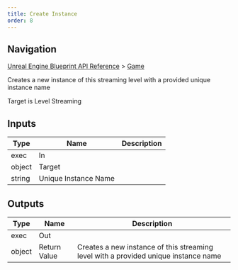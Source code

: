 ```yaml
---
title: Create Instance
order: 8
---
```

## Navigation

[Unreal Engine Blueprint API Reference](https://dev.epicgames.com/documentation/en-us/unreal-engine/BlueprintAPI) > [Game](https://dev.epicgames.com/documentation/en-us/unreal-engine/BlueprintAPI/Game)

Creates a new instance of this streaming level with a provided unique instance name

Target is Level Streaming

## Inputs

| Type | Name | Description |
| --- | --- | --- |
| exec | In |  |
| object | Target |  |
| string | Unique Instance Name |  |

## Outputs

| Type | Name | Description |
| --- | --- | --- |
| exec | Out |  |
| object | Return Value | Creates a new instance of this streaming level with a provided unique instance name |
